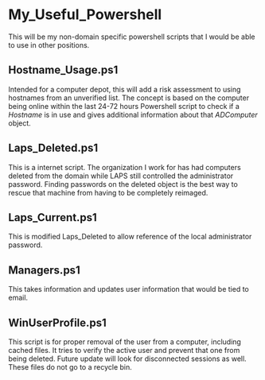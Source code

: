 # My_Useful_Powershell
This will be my non-domain specific powershell scripts that I would be able to use in other positions. 

## Hostname_Usage.ps1
Intended for a computer depot, this will add a risk assessment to using hostnames from an unverified list. The concept is based on the computer being online within the last 24-72 hours Powershell script to check if a _Hostname_ is in use and gives additional information about that _ADComputer_ object.

## Laps_Deleted.ps1
This is a internet script. The organization I work for has had computers deleted from the domain while LAPS still controlled the administrator password. Finding passwords on the deleted object is the best way to rescue that machine from having to be completely reimaged. 

## Laps_Current.ps1
This is modified Laps_Deleted to allow reference of the local administrator password.

## Managers.ps1
This takes information and updates user information that would be tied to email. 

## WinUserProfile.ps1
This script is for proper removal of the user from a computer, including cached files. It tries to verify the active user and prevent that one from being deleted. Future update will look for disconnected sessions as well. These files do not go to a recycle bin. 
